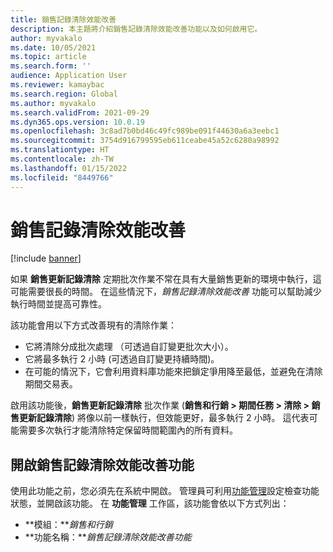 ```yaml
---
title: 銷售記錄清除效能改善
description: 本主題將介紹銷售記錄清除效能改善功能以及如何啟用它。
author: myvakalo
ms.date: 10/05/2021
ms.topic: article
ms.search.form: ''
audience: Application User
ms.reviewer: kamaybac
ms.search.region: Global
ms.author: myvakalo
ms.search.validFrom: 2021-09-29
ms.dyn365.ops.version: 10.0.19
ms.openlocfilehash: 3c8ad7b0bd46c49fc989be091f44630a6a3eebc1
ms.sourcegitcommit: 3754d916799595eb611ceabe45a52c6280a98992
ms.translationtype: HT
ms.contentlocale: zh-TW
ms.lasthandoff: 01/15/2022
ms.locfileid: "8449766"
---
```

# <a name="sales-history-cleanup-performance-improvements"></a>銷售記錄清除效能改善

[!include [banner](../includes/banner.md)]

如果 **銷售更新記錄清除** 定期批次作業不常在具有大量銷售更新的環境中執行，這可能需要很長的時間。 在這些情況下，*銷售記錄清除效能改善* 功能可以幫助減少執行時間並提高可靠性。

該功能會用以下方式改善現有的清除作業：

- 它將清除分成批次處理 （可透過自訂變更批次大小）。
- 它將最多執行 2 小時 (可透過自訂變更持續時間)。
- 在可能的情況下，它會利用資料庫功能來把鎖定爭用降至最低，並避免在清除期間交易表。

啟用該功能後，**銷售更新記錄清除** 批次作業 (**銷售和行銷 \> 期間任務 \> 清除 \> 銷售更新記錄清除**) 將像以前一樣執行，但效能更好，最多執行 2 小時。 這代表可能需要多次執行才能清除特定保留時間範圍內的所有資料。

## <a name="turn-on-the-sales-history-cleanup-performance-improvements-feature"></a>開啟銷售記錄清除效能改善功能

使用此功能之前，您必須先在系統中開啟。 管理員可利用[功能管理](../../fin-ops-core/fin-ops/get-started/feature-management/feature-management-overview.md)設定檢查功能狀態，並開啟該功能。 在 **功能管理** 工作區，該功能會依以下方式列出：

- **模組：***銷售和行銷*
- **功能名稱：***銷售記錄清除效能改善功能*
